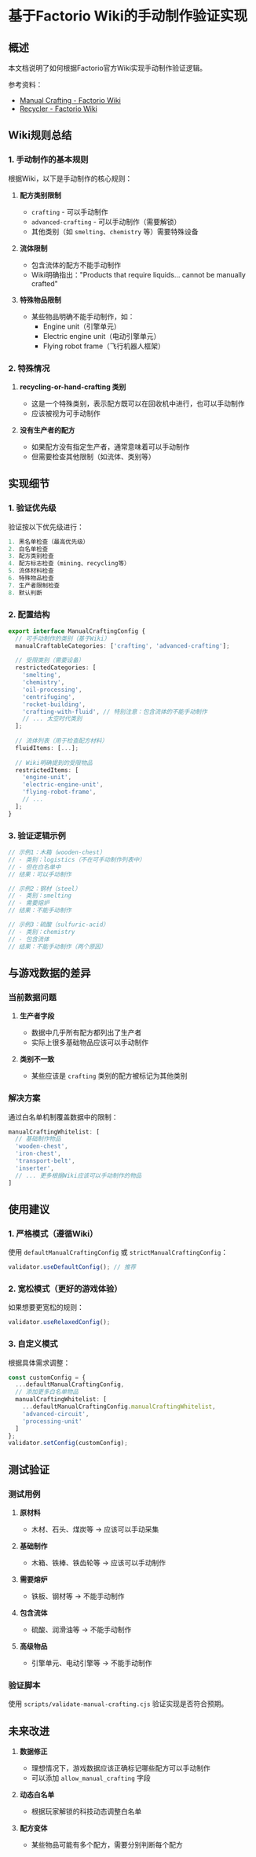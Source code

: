 # 基于Factorio Wiki的手动制作验证实现

## 概述

本文档说明了如何根据Factorio官方Wiki实现手动制作验证逻辑。

参考资料：
- [Manual Crafting - Factorio Wiki](https://wiki.factorio.com/Crafting#Manual_crafting)
- [Recycler - Factorio Wiki](https://wiki.factorio.com/Recycler)

## Wiki规则总结

### 1. 手动制作的基本规则

根据Wiki，以下是手动制作的核心规则：

1. **配方类别限制**
   - `crafting` - 可以手动制作
   - `advanced-crafting` - 可以手动制作（需要解锁）
   - 其他类别（如 `smelting`、`chemistry` 等）需要特殊设备

2. **流体限制**
   - 包含流体的配方不能手动制作
   - Wiki明确指出："Products that require liquids... cannot be manually crafted"

3. **特殊物品限制**
   - 某些物品明确不能手动制作，如：
     - Engine unit（引擎单元）
     - Electric engine unit（电动引擎单元）
     - Flying robot frame（飞行机器人框架）

### 2. 特殊情况

1. **recycling-or-hand-crafting 类别**
   - 这是一个特殊类别，表示配方既可以在回收机中进行，也可以手动制作
   - 应该被视为可手动制作

2. **没有生产者的配方**
   - 如果配方没有指定生产者，通常意味着可以手动制作
   - 但需要检查其他限制（如流体、类别等）

## 实现细节

### 1. 验证优先级

验证按以下优先级进行：

```typescript
1. 黑名单检查（最高优先级）
2. 白名单检查
3. 配方类别检查
4. 配方标志检查（mining、recycling等）
5. 流体材料检查
6. 特殊物品检查
7. 生产者限制检查
8. 默认判断
```

### 2. 配置结构

```typescript
export interface ManualCraftingConfig {
  // 可手动制作的类别（基于Wiki）
  manualCraftableCategories: ['crafting', 'advanced-crafting'];
  
  // 受限类别（需要设备）
  restrictedCategories: [
    'smelting',
    'chemistry', 
    'oil-processing',
    'centrifuging',
    'rocket-building',
    'crafting-with-fluid', // 特别注意：包含流体的不能手动制作
    // ... 太空时代类别
  ];
  
  // 流体列表（用于检查配方材料）
  fluidItems: [...];
  
  // Wiki明确提到的受限物品
  restrictedItems: [
    'engine-unit',
    'electric-engine-unit',
    'flying-robot-frame',
    // ...
  ];
}
```

### 3. 验证逻辑示例

```typescript
// 示例1：木箱（wooden-chest）
// - 类别：logistics（不在可手动制作列表中）
// - 但在白名单中
// 结果：可以手动制作

// 示例2：钢材（steel）
// - 类别：smelting
// - 需要熔炉
// 结果：不能手动制作

// 示例3：硫酸（sulfuric-acid）
// - 类别：chemistry
// - 包含流体
// 结果：不能手动制作（两个原因）
```

## 与游戏数据的差异

### 当前数据问题

1. **生产者字段**
   - 数据中几乎所有配方都列出了生产者
   - 实际上很多基础物品应该可以手动制作

2. **类别不一致**
   - 某些应该是 `crafting` 类别的配方被标记为其他类别

### 解决方案

通过白名单机制覆盖数据中的限制：

```typescript
manualCraftingWhitelist: [
  // 基础制作物品
  'wooden-chest',
  'iron-chest',
  'transport-belt',
  'inserter',
  // ... 更多根据Wiki应该可以手动制作的物品
]
```

## 使用建议

### 1. 严格模式（遵循Wiki）

使用 `defaultManualCraftingConfig` 或 `strictManualCraftingConfig`：

```typescript
validator.useDefaultConfig(); // 推荐
```

### 2. 宽松模式（更好的游戏体验）

如果想要更宽松的规则：

```typescript
validator.useRelaxedConfig();
```

### 3. 自定义模式

根据具体需求调整：

```typescript
const customConfig = {
  ...defaultManualCraftingConfig,
  // 添加更多白名单物品
  manualCraftingWhitelist: [
    ...defaultManualCraftingConfig.manualCraftingWhitelist,
    'advanced-circuit',
    'processing-unit'
  ]
};
validator.setConfig(customConfig);
```

## 测试验证

### 测试用例

1. **原材料**
   - 木材、石头、煤炭等 → 应该可以手动采集

2. **基础制作**
   - 木箱、铁棒、铁齿轮等 → 应该可以手动制作

3. **需要熔炉**
   - 铁板、钢材等 → 不能手动制作

4. **包含流体**
   - 硫酸、润滑油等 → 不能手动制作

5. **高级物品**
   - 引擎单元、电动引擎等 → 不能手动制作

### 验证脚本

使用 `scripts/validate-manual-crafting.cjs` 验证实现是否符合预期。

## 未来改进

1. **数据修正**
   - 理想情况下，游戏数据应该正确标记哪些配方可以手动制作
   - 可以添加 `allow_manual_crafting` 字段

2. **动态白名单**
   - 根据玩家解锁的科技动态调整白名单

3. **配方变体**
   - 某些物品可能有多个配方，需要分别判断每个配方